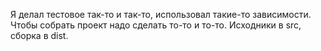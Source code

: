 Я делал тестовое так-то и так-то, использовал такие-то зависимости. Чтобы собрать проект надо сделать то-то и то-то. Исходники в src, сборка в dist.